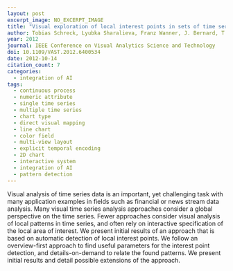 ```yaml
---
layout: post
excerpt_image: NO_EXCERPT_IMAGE
title: "Visual exploration of local interest points in sets of time series"
author: Tobias Schreck, Lyubka Sharalieva, Franz Wanner, J. Bernard, T. Ruppert, T. V. Landesberger & B. Bustos
year: 2012
journal: IEEE Conference on Visual Analytics Science and Technology
doi: 10.1109/VAST.2012.6400534
date: 2012-10-14
citation_count: 7
categories:
  - integration of AI
tags:
  - continuous process
  - numeric attribute
  - single time series
  - multiple time series
  - chart type
  - direct visual mapping
  - line chart
  - color field
  - multi-view layout
  - explicit temporal encoding
  - 2D chart
  - interactive system
  - integration of AI
  - pattern detection
---
```

Visual analysis of time series data is an important, yet challenging task with many application examples in fields such as financial or news stream data analysis. Many visual time series analysis approaches consider a global perspective on the time series. Fewer approaches consider visual analysis of local patterns in time series, and often rely on interactive specification of the local area of interest. We present initial results of an approach that is based on automatic detection of local interest points. We follow an overview-first approach to find useful parameters for the interest point detection, and details-on-demand to relate the found patterns. We present initial results and detail possible extensions of the approach.
